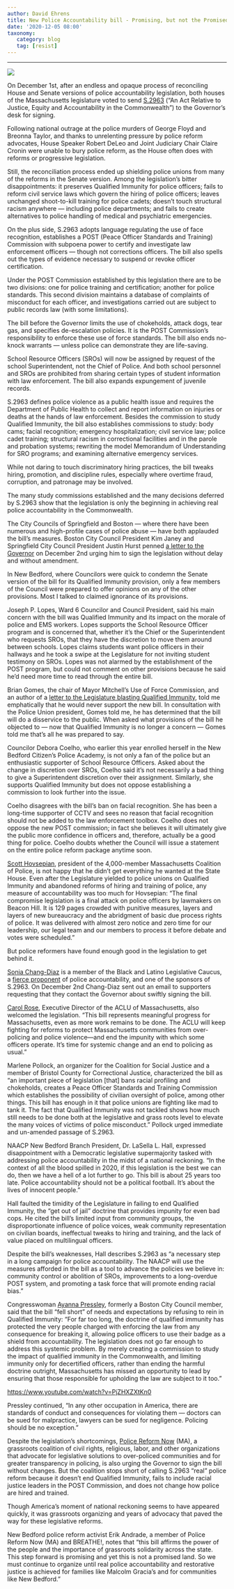 ```yaml
---
author: David Ehrens
title: New Police Accountability bill - Promising, but not the Promised Land
date: '2020-12-05 08:00'
taxonomy:
   category: blog
   tag: [resist]
---
```

---

![](blm.png)

On December 1st, after an endless and opaque process of reconciling House and Senate versions of police accountability legislation, both houses of the Massachusetts legislature voted to send [S.2963](https://malegislature.gov/Bills/191/S2963) (“An Act Relative to Justice, Equity and Accountability in the Commonwealth”) to the Governor’s desk for signing.

Following national outrage at the police murders of George Floyd and Breonna Taylor, and thanks to unrelenting pressure by police reform advocates, House Speaker Robert DeLeo and Joint Judiciary Chair Claire Cronin were unable to bury police reform, as the House often does with reforms or progressive legislation.

Still, the reconciliation process ended up shielding police unions from many of the reforms in the Senate version. Among the legislation’s bitter disappointments: it preserves Qualified Immunity for police officers; fails to reform civil service laws which govern the hiring of police officers; leaves unchanged shoot-to-kill training for police cadets; doesn’t touch structural racism anywhere — including police departments; and fails to create alternatives to police handling of medical and psychiatric emergencies.

On the plus side, S.2963 adopts language regulating the use of face recognition, establishes a POST (Peace Officer Standards and Training) Commission with subpoena power to certify and investigate law enforcement officers — though not corrections officers. The bill also spells out the types of evidence necessary to suspend or revoke officer certification.

Under the POST Commission established by this legislation there are to be two divisions: one for police training and certification; another for police standards. This second division maintains a database of complaints of misconduct for each officer, and investigations carried out are subject to public records law (with some limitations).

The bill before the Governor limits the use of chokeholds, attack dogs, tear gas, and specifies de-escalation policies. It is the POST Commission’s responsibility to enforce these use of force standards. The bill also ends no-knock warrants — unless police can demonstrate they are life-saving.

School Resource Officers (SROs) will now be assigned by request of the school Superintendent, not the Chief of Police. And both school personnel and SROs are prohibited from sharing certain types of student information with law enforcement. The bill also expands expungement of juvenile records.

S.2963 defines police violence as a public health issue and requires the Department of Public Health to collect and report information on injuries or deaths at the hands of law enforcement. Besides the commission to study Qualified Immunity, the bill also establishes commissions to study: body cams; facial recognition; emergency hospitalization; civil service law; police cadet training; structural racism in correctional facilities and in the parole and probation systems; rewriting the model Memorandum of Understanding for SRO programs; and examining alternative emergency services.

While not daring to touch discriminatory hiring practices, the bill tweaks hiring, promotion, and discipline rules, especially where overtime fraud, corruption, and patronage may be involved.

The many study commissions established and the many decisions deferred by S.2963 show that the legislation is only the beginning in achieving real police accountability in the Commonwealth.

The City Councils of Springfield and Boston — where there have been numerous and high-profile cases of police abuse — have both applauded the bill’s measures. Boston City Council President Kim Janey and Springfield City Council President Justin Hurst penned [a letter to the Governor](https://www.masslive.com/news/2020/12/springfield-boston-council-presidents-urge-gov-charlie-baker-to-sign-police-reform-bill.html) on December 2nd urging him to sign the legislation without delay and without amendment.

In New Bedford, where Councilors were quick to condemn the Senate version of the bill for its Qualified Immunity provision, only a few members of the Council were prepared to offer opinions on any of the other provisions. Most I talked to claimed ignorance of its provisions.

Joseph P. Lopes, Ward 6 Councilor and Council President, said his main concern with the bill was Qualified Immunity and its impact on the morale of police and EMS workers. Lopes supports the School Resource Officer program and is concerned that, whether it’s the Chief or the Superintendent who requests SROs, that they have the discretion to move them around between schools. Lopes claims students want police officers in their hallways and he took a swipe at the Legislature for not inviting student testimony on SROs. Lopes was not alarmed by the establishment of the POST program, but could not comment on other provisions because he said he’d need more time to read through the entire bill.

Brian Gomes, the chair of Mayor Mitchell’s Use of Force Commission, and an author of a [letter to the Legislature blasting Qualified Immunity](Oct-26.pdf), told me emphatically that he would never support the new bill. In consultation with the Police Union president, Gomes told me, he has determined that the bill will do a disservice to the public. When asked what provisions of the bill he objected to — now that Qualified Immunity is no longer a concern — Gomes told me that’s all he was prepared to say.

Councilor Debora Coelho, who earlier this year enrolled herself in the New Bedford Citizen’s Police Academy, is not only a fan of the police but an enthusiastic supporter of School Resource Officers. Asked about the change in discretion over SROs, Coelho said it’s not necessarily a bad thing to give a Superintendent discretion over their assignment. Similarly, she supports Qualified Immunity but does not oppose establishing a commission to look further into the issue.

Coelho disagrees with the bill’s ban on facial recognition. She has been a long-time supporter of CCTV and sees no reason that facial recognition should not be added to the law enforcement toolbox. Coelho does not oppose the new POST commission; in fact she believes it will ultimately give the public more confidence in officers and, therefore, actually be a good thing for police. Coelho doubts whether the Council will issue a statement on the entire police reform package anytime soon.

[Scott Hovsepian](https://masscop.org/index.php/news/state-house-news-service/370-correspondence-from-president-hovsepian-dated-december-1-2020), president of the 4,000-member Massachusetts Coalition of Police, is not happy that he didn’t get everything he wanted at the State House. Even after the Legislature yielded to police unions on Qualified Immunity and abandoned reforms of hiring and training of police, any measure of accountability was too much for Hovsepian: “The final compromise legislation is a final attack on police officers by lawmakers on Beacon Hill. It is 129 pages crowded with punitive measures, layers and layers of new bureaucracy and the abridgment of basic due process rights of police. It was delivered with almost zero notice and zero time for our leadership, our legal team and our members to process it before debate and votes were scheduled.”

But police reformers have found enough good in the legislation to get behind it.

[Sonia Chang-Diaz](https://scorecard.progressivemass.com/legislator/4988891a-7204-4880-8f5f-776861f75b94) is a member of the Black and Latino Legislative Caucus, a [fierce proponent](https://www.nbcboston.com/news/local/mass-officials-of-color-to-march-to-state-house-call-for-police-accountability/2135572/) of police accountability, and one of the sponsors of S.2963. On December 2nd Chang-Diaz sent out an email to supporters requesting that they contact the Governor about swiftly signing the bill.

[Carol Rose](https://www.aclum.org/en/news/statement-aclu-police-reform-massachusetts), Executive Director of the ACLU of Massachusetts, also welcomed the legislation. “This bill represents meaningful progress for Massachusetts, even as more work remains to be done. The ACLU will keep fighting for reforms to protect Massachusetts communities from over-policing and police violence—and end the impunity with which some officers operate. It’s time for systemic change and an end to policing as usual.”

Marlene Pollock, an organizer for the Coalition for Social Justice and a member of Bristol County for Correctional Justice, characterized the bill as “an important piece of legislation [that] bans racial profiling and chokeholds, creates a Peace Officer Standards and Training Commission which establishes the possibility of civilian oversight of police, among other things. This bill has enough in it that police unions are fighting like mad to tank it. The fact that Qualified Immunity was not tackled shows how much still needs to be done both at the legislative and grass roots level to elevate the many voices of victims of police misconduct.” Pollock urged immediate and un-amended passage of S.2963.

NAACP New Bedford Branch President, Dr. LaSella L. Hall, expressed disappointment with a Democratic legislative supermajority tasked with addressing police accountability in the midst of a national reckoning. “In the context of all the blood spilled in 2020, if this legislation is the best we can do, then we have a hell of a lot further to go. This bill is about 25 years too late. Police accountability should not be a political football. It’s about the lives of innocent people.”

Hall faulted the timidity of the Legislature in failing to end Qualified Immunity, the “get out of jail” doctrine that provides impunity for even bad cops. He cited the bill’s limited input from community groups, the disproportionate influence of police voices, weak community representation on civilian boards, ineffectual tweaks to hiring and training, and the lack of value placed on multilingual officers.

Despite the bill’s weaknesses, Hall describes S.2963 as “a necessary step in a long campaign for police accountability. The NAACP will use the measures afforded in the bill as a tool to advance the policies we believe in: community control or abolition of SROs, improvements to a long-overdue POST system, and promoting a task force that will promote ending racial bias.”

Congresswoman [Ayanna Pressley](https://www.boston.com/news/politics/2020/12/01/ayanna-pressley-massachusetts-police-reform), formerly a Boston City Council member, said that the bill “fell short” of needs and expectations by refusing to rein in Qualified Immunity: “For far too long, the doctrine of qualified immunity has protected the very people charged with enforcing the law from any consequence for breaking it, allowing police officers to use their badge as a shield from accountability. The legislation does not go far enough to address this systemic problem. By merely creating a commission to study the impact of qualified immunity in the Commonwealth, and limiting immunity only for decertified officers, rather than ending the harmful doctrine outright, Massachusetts has missed an opportunity to lead by ensuring that those responsible for upholding the law are subject to it too.”

https://www.youtube.com/watch?v=PjZHXZXtKn0

Pressley continued, “In any other occupation in America, there are standards of conduct and consequences for violating them — doctors can be sued for malpractice, lawyers can be sued for negligence. Policing should be no exception.”

Despite the legislation’s shortcomings, [Police Reform Now](https://policereformnowma.org/#ourmovement) (MA), a grassroots coalition of civil rights, religious, labor, and other organizations that advocate for legislative solutions to over-policed communities and for greater transparency in policing, is also urging the Governor to sign the bill without changes. But the coalition stops short of calling S.2963 “real” police reform because it doesn’t end Qualified Immunity, fails to include racial justice leaders in the POST Commission, and does not change how police are hired and trained.

Though America’s moment of national reckoning seems to have appeared quickly, it was grassroots organizing and years of advocacy that paved the way for these legislative reforms.

New Bedford police reform activist Erik Andrade, a member of Police Reform Now (MA) and BREATHE!, notes that “this bill affirms the power of the people and the importance of grassroots solidarity across the state. This step forward is promising and yet this is not a promised land. So we must continue to organize until real police accountability and restorative justice is achieved for families like Malcolm Gracia’s and for communities like New Bedford.”


